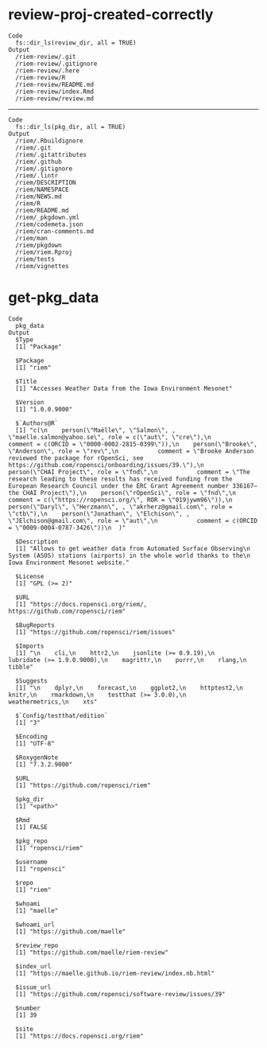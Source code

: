 # review-proj-created-correctly

    Code
      fs::dir_ls(review_dir, all = TRUE)
    Output
      /riem-review/.git
      /riem-review/.gitignore
      /riem-review/.here
      /riem-review/R
      /riem-review/README.md
      /riem-review/index.Rmd
      /riem-review/review.md

---

    Code
      fs::dir_ls(pkg_dir, all = TRUE)
    Output
      /riem/.Rbuildignore
      /riem/.git
      /riem/.gitattributes
      /riem/.github
      /riem/.gitignore
      /riem/.lintr
      /riem/DESCRIPTION
      /riem/NAMESPACE
      /riem/NEWS.md
      /riem/R
      /riem/README.md
      /riem/_pkgdown.yml
      /riem/codemeta.json
      /riem/cran-comments.md
      /riem/man
      /riem/pkgdown
      /riem/riem.Rproj
      /riem/tests
      /riem/vignettes

# get-pkg_data

    Code
      pkg_data
    Output
      $Type
      [1] "Package"
      
      $Package
      [1] "riem"
      
      $Title
      [1] "Accesses Weather Data from the Iowa Environment Mesonet"
      
      $Version
      [1] "1.0.0.9000"
      
      $`Authors@R`
      [1] "c(\n    person(\"Maëlle\", \"Salmon\", , \"maelle.salmon@yahoo.se\", role = c(\"aut\", \"cre\"),\n           comment = c(ORCID = \"0000-0002-2815-0399\")),\n    person(\"Brooke\", \"Anderson\", role = \"rev\",\n           comment = \"Brooke Anderson reviewed the package for rOpenSci, see https://github.com/ropensci/onboarding/issues/39.\"),\n    person(\"CHAI Project\", role = \"fnd\",\n           comment = \"The research leading to these results has received funding from the European Research Council under the ERC Grant Agreement number 336167– the CHAI Project\"),\n    person(\"rOpenSci\", role = \"fnd\",\n           comment = c(\"https://ropensci.org/\", ROR = \"019jywm96\")),\n    person(\"Daryl\", \"Herzmann\", , \"akrherz@gmail.com\", role = \"ctb\"),\n    person(\"Jonathan\", \"Elchison\", , \"JElchison@gmail.com\", role = \"aut\",\n           comment = c(ORCID = \"0009-0004-0787-3426\"))\n  )"
      
      $Description
      [1] "Allows to get weather data from Automated Surface Observing\n    System (ASOS) stations (airports) in the whole world thanks to the\n    Iowa Environment Mesonet website."
      
      $License
      [1] "GPL (>= 2)"
      
      $URL
      [1] "https://docs.ropensci.org/riem/, https://github.com/ropensci/riem"
      
      $BugReports
      [1] "https://github.com/ropensci/riem/issues"
      
      $Imports
      [1] "\n    cli,\n    httr2,\n    jsonlite (>= 0.9.19),\n    lubridate (>= 1.9.0.9000),\n    magrittr,\n    purrr,\n    rlang,\n    tibble"
      
      $Suggests
      [1] "\n    dplyr,\n    forecast,\n    ggplot2,\n    httptest2,\n    knitr,\n    rmarkdown,\n    testthat (>= 3.0.0),\n    weathermetrics,\n    xts"
      
      $`Config/testthat/edition`
      [1] "3"
      
      $Encoding
      [1] "UTF-8"
      
      $RoxygenNote
      [1] "7.3.2.9000"
      
      $URL
      [1] "https://github.com/ropensci/riem"
      
      $pkg_dir
      [1] "<path>"
      
      $Rmd
      [1] FALSE
      
      $pkg_repo
      [1] "ropensci/riem"
      
      $username
      [1] "ropensci"
      
      $repo
      [1] "riem"
      
      $whoami
      [1] "maelle"
      
      $whoami_url
      [1] "https://github.com/maelle"
      
      $review_repo
      [1] "https://github.com/maelle/riem-review"
      
      $index_url
      [1] "https://maelle.github.io/riem-review/index.nb.html"
      
      $issue_url
      [1] "https://github.com/ropensci/software-review/issues/39"
      
      $number
      [1] 39
      
      $site
      [1] "https://docs.ropensci.org/riem"
      

